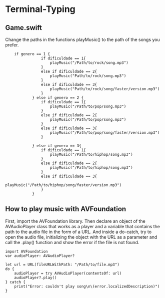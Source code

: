 # Terminal-Typing

## Game.swift
Change the paths in the functions playMusic() to the path of the songs you prefer.
````
    if genero == 1 {
                if dificuldade == 1{
                    playMusic("/Path/to/rock/song.mp3")
                }
                else if dificuldade == 2{
                    playMusic("Path/to/rock/song.mp3")
                }
                else if dificuldade == 3{
                    playMusic("Path/to/rock/song/faster/version.mp3")
                }
            } else if genero == 2 {
                if dificuldade == 1{
                    playMusic("/Path/to/pop/song.mp3")
                }
                else if dificuldade == 2{
                    playMusic("/Path/to/pop/song.mp3")
                }
                else if dificuldade == 3{
                    playMusic("/Path/to/pop/song/faster/version.mp3")
                }
                
            } else if genero == 3{
                if dificuldade == 1{
                    playMusic("/Path/to/hiphop/song.mp3")
                }
                else if dificuldade == 2{
                    playMusic("/Path/to/hiphop/song.mp3")
                }
                else if dificuldade == 3{
                    playMusic("/Path/to/hiphop/song/faster/version.mp3")
                }
            }
````


## How to play music with AVFoundation

First, import the AVFoundation library. Then declare an object of the AVAudioPlayer class that works as a player and a variable that contains the path to the audio file in the form of a URL. And inside a do-catch, try to open the audio file, initializing the object with the URL as a parameter and call the .play() function and show the error if the file is not found.

````
import AVFoundation
var audioPlayer: AVAudioPlayer?

let url = URL(fileURLWithPath: "/Path/to/file.mp3")
do {
    audioPlayer = try AVAudioPlayer(contentsOf: url)
    audioPlayer?.play()
} catch {
    print("Error: couldn't play song\n\(error.localizedDescription)")
}
````



